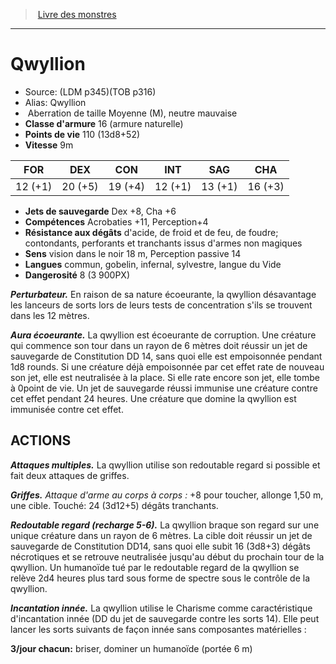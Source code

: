 ﻿> [Livre des monstres](tome_of_beasts.md)

---

# Qwyllion

- Source: (LDM p345)(TOB p316)
- Alias: Qwyllion
-  Aberration de taille Moyenne (M), neutre mauvaise
- **Classe d'armure** 16 (armure naturelle)
- **Points de vie** 110 (13d8+52)
- **Vitesse** 9m

|FOR|DEX|CON|INT|SAG|CHA|
|---|---|---|---|---|---|
|12 (+1)|20 (+5)|19 (+4)|12 (+1)|13 (+1)|16 (+3)|

- **Jets de sauvegarde** Dex +8, Cha +6
- **Compétences** Acrobaties +11, Perception+4
- **Résistance aux dégâts** d'acide, de froid et de feu, de foudre; contondants, perforants et tranchants issus d'armes non magiques
- **Sens** vision dans le noir 18 m, Perception passive 14
- **Langues** commun, gobelin, infernal, sylvestre, langue du Vide
- **Dangerosité** 8 (3 900PX)

**_Perturbateur._** En raison de sa nature écoeurante, la qwyllion désavantage les lanceurs de sorts lors de leurs tests de concentration s'ils se trouvent dans les 12 mètres.

**_Aura écoeurante._** La qwyllion est écoeurante de corruption. Une créature qui commence son tour dans un rayon de 6 mètres doit réussir un jet de sauvegarde de Constitution DD 14, sans quoi elle est empoisonnée pendant 1d8 rounds. Si une créature déjà empoisonnée par cet effet rate de nouveau son jet, elle est neutralisée à la place. Si elle rate encore son jet, elle tombe à 0point de vie. Un jet de sauvegarde réussi immunise une créature contre cet effet pendant 24 heures. Une créature que domine la qwyllion est immunisée contre cet effet.

## ACTIONS

**_Attaques multiples._** La qwyllion utilise son redoutable regard si possible et fait deux attaques de griffes.

**_Griffes._** _Attaque d'arme au corps à corps :_ +8 pour toucher, allonge 1,50 m, une cible. Touché: 24 (3d12+5) dégâts tranchants.

**_Redoutable regard (recharge 5-6)._** La qwyllion braque son regard sur une unique créature dans un rayon de 6 mètres. La cible doit réussir un jet de sauvegarde de Constitution DD14, sans quoi elle subit 16 (3d8+3) dégâts nécrotiques et se retrouve neutralisée jusqu'au début du prochain tour de la qwyllion. Un humanoïde tué par le redoutable regard de la qwyllion se relève 2d4 heures plus tard sous forme de spectre sous le contrôle de la qwyllion.

**_Incantation innée._** La qwyllion utilise le Charisme comme caractéristique d'incantation innée (DD du jet de sauvegarde contre les sorts 14). Elle peut lancer les sorts suivants de façon innée sans composantes matérielles :

**3/jour chacun:** briser, dominer un humanoïde (portée 6 m)

